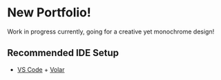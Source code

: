 # New Portfolio!
Work in progress currently, going for a creative yet monochrome design!

## Recommended IDE Setup

- [VS Code](https://code.visualstudio.com/) + [Volar](https://marketplace.visualstudio.com/items?itemName=Vue.volar)
